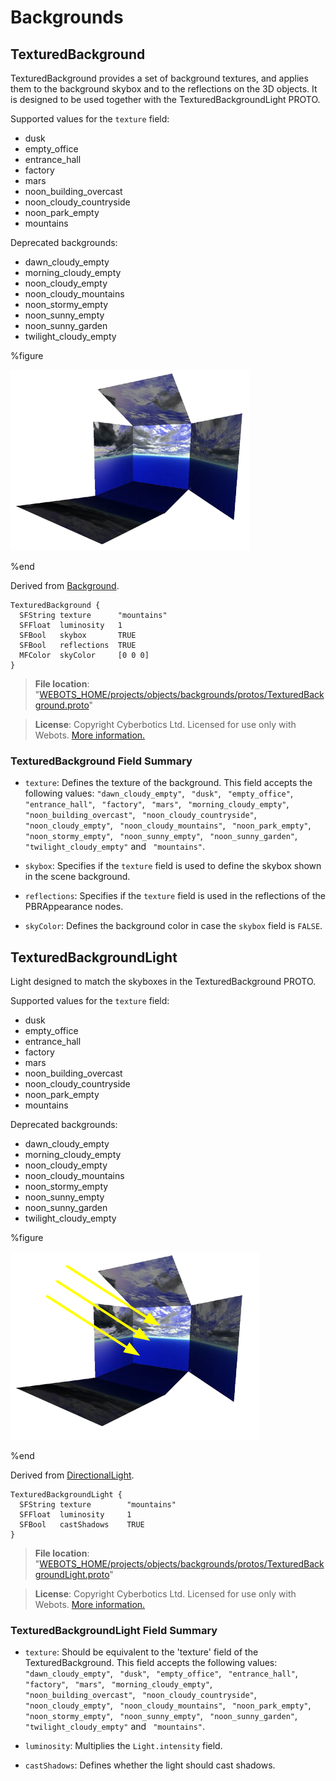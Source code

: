 # Backgrounds

## TexturedBackground

TexturedBackground provides a set of background textures, and applies them to the background skybox and to the reflections on the 3D objects.
It is designed to be used together with the TexturedBackgroundLight PROTO.

Supported values for the `texture` field:

- dusk
- empty\_office
- entrance\_hall
- factory
- mars
- noon\_building\_overcast
- noon\_cloudy\_countryside
- noon\_park\_empty
- mountains

Deprecated backgrounds:

- dawn\_cloudy\_empty
- morning\_cloudy\_empty
- noon\_cloudy\_empty
- noon\_cloudy\_mountains
- noon\_stormy\_empty
- noon\_sunny\_empty
- noon\_sunny\_garden
- twilight\_cloudy\_empty

%figure

![TexturedBackground](images/objects/backgrounds/TexturedBackground/model.png)

%end

Derived from [Background](../reference/background.md).

```
TexturedBackground {
  SFString texture      "mountains"
  SFFloat  luminosity   1
  SFBool   skybox       TRUE
  SFBool   reflections  TRUE
  MFColor  skyColor     [0 0 0]
}
```

> **File location**: "[WEBOTS\_HOME/projects/objects/backgrounds/protos/TexturedBackground.proto](https://github.com/cyberbotics/webots/tree/master/projects/objects/backgrounds/protos/TexturedBackground.proto)"

> **License**: Copyright Cyberbotics Ltd. Licensed for use only with Webots.
[More information.](https://cyberbotics.com/webots_assets_license)

### TexturedBackground Field Summary

- `texture`: Defines the texture of the background. This field accepts the following values: `"dawn_cloudy_empty"`, ` "dusk"`, ` "empty_office"`, ` "entrance_hall"`, ` "factory"`, ` "mars"`, ` "morning_cloudy_empty"`, ` "noon_building_overcast"`, ` "noon_cloudy_countryside"`, ` "noon_cloudy_empty"`, ` "noon_cloudy_mountains"`, ` "noon_park_empty"`, ` "noon_stormy_empty"`, ` "noon_sunny_empty"`, ` "noon_sunny_garden"`, ` "twilight_cloudy_empty"` and ` "mountains"`.

- `skybox`: Specifies if the `texture` field is used to define the skybox shown in the scene background.

- `reflections`: Specifies if the `texture` field is used in the reflections of the PBRAppearance nodes.

- `skyColor`: Defines the background color in case the `skybox` field is `FALSE`.

## TexturedBackgroundLight

Light designed to match the skyboxes in the TexturedBackground PROTO.

Supported values for the `texture` field:

- dusk
- empty\_office
- entrance\_hall
- factory
- mars
- noon\_building\_overcast
- noon\_cloudy\_countryside
- noon\_park\_empty
- mountains

Deprecated backgrounds:

- dawn\_cloudy\_empty
- morning\_cloudy\_empty
- noon\_cloudy\_empty
- noon\_cloudy\_mountains
- noon\_stormy\_empty
- noon\_sunny\_empty
- noon\_sunny\_garden
- twilight\_cloudy\_empty

%figure

![TexturedBackgroundLight](images/objects/backgrounds/TexturedBackgroundLight/model.png)

%end

Derived from [DirectionalLight](../reference/directionallight.md).

```
TexturedBackgroundLight {
  SFString texture        "mountains"
  SFFloat  luminosity     1
  SFBool   castShadows    TRUE
}
```

> **File location**: "[WEBOTS\_HOME/projects/objects/backgrounds/protos/TexturedBackgroundLight.proto](https://github.com/cyberbotics/webots/tree/master/projects/objects/backgrounds/protos/TexturedBackgroundLight.proto)"

> **License**: Copyright Cyberbotics Ltd. Licensed for use only with Webots.
[More information.](https://cyberbotics.com/webots_assets_license)

### TexturedBackgroundLight Field Summary

- `texture`: Should be equivalent to the 'texture' field of the TexturedBackground. This field accepts the following values: `"dawn_cloudy_empty"`, ` "dusk"`, ` "empty_office"`, ` "entrance_hall"`, ` "factory"`, ` "mars"`, ` "morning_cloudy_empty"`, ` "noon_building_overcast"`, ` "noon_cloudy_countryside"`, ` "noon_cloudy_empty"`, ` "noon_cloudy_mountains"`, ` "noon_park_empty"`, ` "noon_stormy_empty"`, ` "noon_sunny_empty"`, ` "noon_sunny_garden"`, ` "twilight_cloudy_empty"` and ` "mountains"`.

- `luminosity`: Multiplies the `Light.intensity` field.

- `castShadows`: Defines whether the light should cast shadows.

